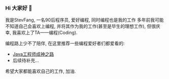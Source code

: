 ### Hi 大家好 👋

<!--
**StevFang/StevFang** is a ✨ _special_ ✨ repository because its `README.md` (this file) appears on your GitHub profile.

Here are some ideas to get you started:

- 🔭 I’m currently working on ...
- 🌱 I’m currently learning ...
- 👯 I’m looking to collaborate on ...
- 🤔 I’m looking for help with ...
- 💬 Ask me about ...
- 📫 How to reach me: ...
- 😄 Pronouns: ...
- ⚡ Fun fact: ...
-->

我是StevFang, 一名90后程序员, 爱好编程, 同时编程也是我的工作
多年前我可能不知道自己会喜欢上编程, 并将其作为我的工作(甚至是毕生的理想工作), 但很庆幸, 我喜欢上了TA——编程(Coding).

编程路上少不了陪伴, 在这里推荐一些编程爱好者们都爱看的:
- [Java工程师成神之路](https://hollischuang.github.io/toBeTopJavaer/#/)
- 后续待补充...

希望大家都能喜欢自己的工作, 加油.
